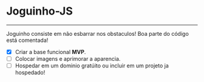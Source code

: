 # Joguinho-JS
---
Joguinho consiste em não esbarrar nos obstaculos!
Boa parte do código está comentada!

- [x] Criar a base funcional **MVP**.
- [ ] Colocar imagens e aprimorar a aparencia.
- [ ] Hospedar em um dominio gratúito ou incluir em um projeto ja hospedado!
